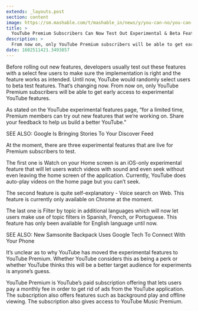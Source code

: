 ```yaml
--- 
extends: _layouts.post 
section: content 
image: https://sm.mashable.com/t/mashable_in/news/y/you-can-no/you-can-now-watch-youtube-with-iphones-picture-in-picture-mo_7m85.1200.jpg 
title: > 
  YouTube Premium Subscribers Can Now Test Out Experimental & Beta Features 
description: > 
  From now on, only YouTube Premium subscribers will be able to get early access to experimental YouTube features.As stated on the YouTube experimental features page, “for a limited time, Premium members can try out new features that we’re working on.Share your feedback to help us build a better YouTube.”SEE ALSO: Google Is Bringing Stories To Your Discover FeedAt the moment, there are three experimental features that are live for Premium subscribers to test.SEE ALSO: New Samsonite Backpack Uses Google Tech To Connect With Your PhoneIt’s unclear as to why YouTube has moved the experimental features to YouTube Premium.YouTube Premium is YouTube’s paid subscription offering that lets users pay a monthly fee in order to get rid of ads from the YouTube application. 
date: 1602511421.3493857 
--- 
```

Before rolling out new features, developers usually test out these features with a select few users to make sure the implementation is right and the feature works as intended. Until now, YouTube would randomly select users to beta test features. That’s changing now. From now on, only YouTube Premium subscribers will be able to get early access to experimental YouTube features.

As stated on the YouTube experimental features page, “for a limited time, Premium members can try out new features that we’re working on. Share your feedback to help us build a better YouTube.”

SEE ALSO: Google Is Bringing Stories To Your Discover Feed

At the moment, there are three experimental features that are live for Premium subscribers to test.

The first one is Watch on your Home screen is an iOS-only experimental feature that will let users watch videos with sound and even seek without even leaving the home screen of the application. Currently, YouTube does auto-play videos on the home page but you can’t seek.

The second feature is quite self-explanatory - Voice search on Web. This feature is currently only available on Chrome at the moment.

The last one is Filter by topic in additional languages which will now let users make use of topic filters in Spanish, French, or Portuguese. This feature has only been available for English language until now.

SEE ALSO: New Samsonite Backpack Uses Google Tech To Connect With Your Phone

It’s unclear as to why YouTube has moved the experimental features to YouTube Premium. Whether YouTube considers this as being a perk or whether YouTube thinks this will be a better target audience for experiments is anyone’s guess.

YouTube Premium is YouTube’s paid subscription offering that lets users pay a monthly fee in order to get rid of ads from the YouTube application. The subscription also offers features such as background play and offline viewing. The subscription also gives access to YouTube Music Premium.